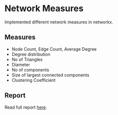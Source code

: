 # Network Measures

Implemented different network measures in networkx.

## Measures 

- Node Count, Edge Count, Average Degree
- Degree distribution
- No of Triangles
- Diameter
- No of components
- Size of largest connected components
- Clustering Coefficient

## Report 

Read full report [here](https://github.com/saurabhburewar/Data-and-Networks_SNA/blob/main/NetworkMeasures/B18CSE050_assignment1_report.pdf).
